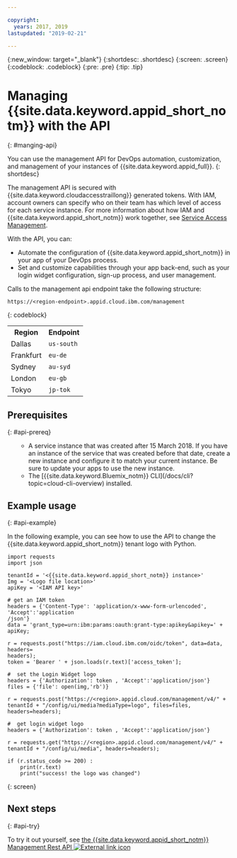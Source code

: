 ```yaml
---

copyright:
  years: 2017, 2019
lastupdated: "2019-02-21"

---
```


{:new_window: target="_blank"}
{:shortdesc: .shortdesc}
{:screen: .screen}
{:codeblock: .codeblock}
{:pre: .pre}
{:tip: .tip}

# Managing {{site.data.keyword.appid_short_notm}} with the API
{: #manging-api}

You can use the management API for DevOps automation, customization, and management of your instances of {{site.data.keyword.appid_full}}.
{: shortdesc}

The management API is secured with {{site.data.keyword.cloudaccesstraillong}} generated tokens. With IAM, account owners can specify who on their team has which level of access for each service instance. For more information about how IAM and {{site.data.keyword.appid_short_notm}} work together, see [Service Access Management](/docs/services/appid?topic=appid-service-access-management).

With the API, you can:
* Automate the configuration of {{site.data.keyword.appid_short_notm}} in your app of your DevOps process.
* Set and customize capabilities through your app back-end, such as your login widget configuration, sign-up process, and user management.


Calls to the management api endpoint take the following structure:

```
https://<region-endpoint>.appid.cloud.ibm.com/management
```
{: codeblock}


<table>
  <tr>
    <th>Region</th>
    <th>Endpoint</th>
  </tr>
  <tr>
    <td>Dallas</td>
    <td><code>us-south</code></td>
  </tr>
  <tr>
    <td>Frankfurt</td>
    <td><code>eu-de</code></td>
  </tr>
  <tr>
    <td>Sydney</td>
    <td><code>au-syd</code></td>
  </tr>
  <tr>
    <td>London</td>
    <td><code>eu-gb</code></td>
  </tr>
  <tr>
    <td>Tokyo</td>
    <td><code>jp-tok</code></td>
  </tr>
</table>



## Prerequisites
{: #api-prereq}

<ul><ul><li>A service instance that was created after 15 March 2018. If you have an instance of the service that was created before that date, create a new instance and configure it to match your current instance. Be sure to update your apps to use the new instance.</li>
<li>The [{{site.data.keyword.Bluemix_notm}} CLI](/docs/cli?topic=cloud-cli-overview) installed.</li></ul></ul>

## Example usage
{: #api-example}

In the following example, you can see how to use the API to change the {{site.data.keyword.appid_short_notm}} tenant logo with Python.

```
import requests
import json

tenantId = '<{{site.data.keyword.appid_short_notm}} instance>'
Img = '<Logo file location>'
apiKey = '<IAM API key>'

# get an IAM token
headers = {'Content-Type': 'application/x-www-form-urlencoded', 'Accept':'application
/json'}
data = 'grant_type=urn:ibm:params:oauth:grant-type:apikey&apikey=' + apiKey;

r = requests.post("https://iam.cloud.ibm.com/oidc/token", data=data, headers=
headers);
token = 'Bearer ' + json.loads(r.text)['access_token'];

#  set the Login Widget logo
headers = {'Authorization': token , 'Accept':'application/json'}
files = {'file': open(img,'rb')}

r = requests.post("https://<region>.appid.cloud.com/management/v4/" + tenantId + "/config/ui/media?mediaType=logo", files=files, headers=headers);

#  get login widget logo
headers = {'Authorization': token , 'Accept':'application/json'}

r = requests.get("https://<region>.appid.cloud.com/management/v4/" + tenantId + "/config/ui/media", headers=headers);

if (r.status_code >= 200) :
    print(r.text)
    print("success! the logo was changed")
```
{: screen}


## Next steps
{: #api-try}

To try it out yourself, see <a href="https://us-south.appid.cloud.ibm.com/swagger-ui/#/" target="_blank">the {{site.data.keyword.appid_short_notm}} Management Rest API <img src="../../icons/launch-glyph.svg" alt="External link icon"></a>
